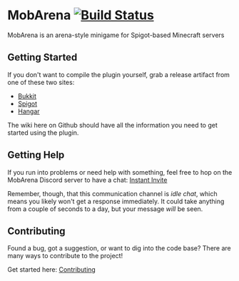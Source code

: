 MobArena [![Build Status](https://github.com/garbagemule/MobArena/actions/workflows/build.yml/badge.svg?branch=master)](https://github.com/garbagemule/MobArena/actions/workflows/build.yml)
========

MobArena is an arena-style minigame for Spigot-based Minecraft servers


## Getting Started

If you don't want to compile the plugin yourself, grab a release artifact from 
one of these two sites:

- [Bukkit](https://dev.bukkit.org/projects/mobarena)
- [Spigot](https://www.spigotmc.org/resources/34110/)
- [Hangar](https://hangar.papermc.io/garbagemule/MobArena)

The wiki here on Github should have all the information you need to get 
started using the plugin.


## Getting Help

If you run into problems or need help with something, feel free to hop on the
MobArena Discord server to have a chat: [Instant Invite](https://discord.gg/5tnwQvC)

Remember, though, that this communication channel is _idle chat_, which
means you likely won't get a response immediately. It could take anything from
a couple of seconds to a day, but your message _will_ be seen.


## Contributing

Found a bug, got a suggestion, or want to dig into the code base? There are
many ways to contribute to the project!

Get started here: [Contributing](https://github.com/garbagemule/MobArena/blob/master/.github/CONTRIBUTING.md)
